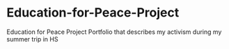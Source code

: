 # Education-for-Peace-Project
Education for Peace Project Portfolio that describes my activism during my summer trip in HS
